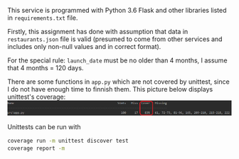 This service is programmed with Python 3.6 Flask and other libraries listed in `requirements.txt` file.

Firstly, this assignment has done with assumption that data in `restaurants.json` file is valid (presumed to come from other services and includes only non-null values and in correct format).

For the special rule: `launch_date` must be no older than 4 months, I assume that 4 months = 120 days.

There are some functions in `app.py` which are not covered by unittest, since I do not have enough time to finnish them. This picture below displays unittest's coverage:![Unittest](unittest_result.PNG)

Unittests can be run with 
```bash
coverage run -m unittest discover test 
coverage report -m
```